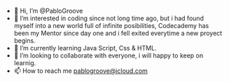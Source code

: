 - 👋 Hi, I’m @PabloGroove
- 👀 I’m interested in coding since not long time ago, but i had found myself into a new world full of infinite posibilities,
     Codecademy has been my Mentor since day one and i fell exited everytime a new proyect begins.
- 🌱 I’m currently learning Java Script, Css & HTML.
- 💞️ I’m looking to collaborate with everyone, i will happy to keep on learnig.
- 📫 How to reach me pablogroove@icloud.com

<!---
PabloGroove/PabloGroove is a ✨ special ✨ repository because its `README.md` (this file) appears on your GitHub profile.
You can click the Preview link to take a look at your changes.
--->
